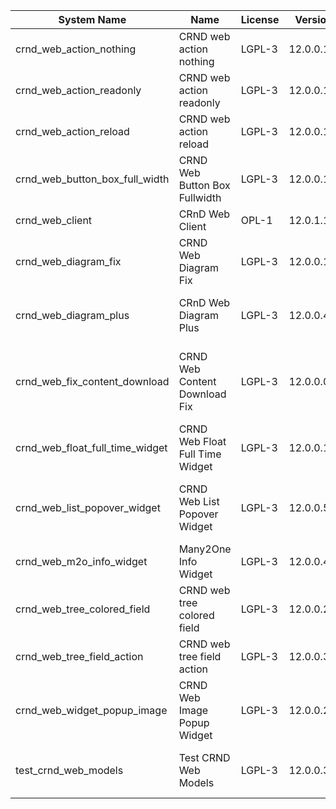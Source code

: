 | System Name | Name | License | Version | Summary | Price |
|---|---|---|---|---|---|
| crnd_web_action_nothing | CRND web action nothing | LGPL-3 | 12.0.0.1.0 |  |  |
| crnd_web_action_readonly | CRND web action readonly | LGPL-3 | 12.0.0.1.0 |  |  |
| crnd_web_action_reload | CRND web action reload | LGPL-3 | 12.0.0.1.0 |  |  |
| crnd_web_button_box_full_width | CRND Web Button Box Fullwidth | LGPL-3 | 12.0.0.1.0 | Button_box at the top of the form |  |
| crnd_web_client | CRnD Web Client | OPL-1 | 12.0.1.1.0 | Web Client Extention |  |
| crnd_web_diagram_fix | CRND Web Diagram Fix | LGPL-3 | 12.0.0.1.1 | Fix for web diagram view |  |
| crnd_web_diagram_plus | CRnD Web Diagram Plus | LGPL-3 | 12.0.0.4.1 | Odoo Web Diagram view by CRnD. |  |
| crnd_web_fix_content_download | CRND Web Content Download Fix | LGPL-3 | 12.0.0.0.2 | Fix for content download to use streaming responses |  |
| crnd_web_float_full_time_widget | CRND Web Float Full Time Widget | LGPL-3 | 12.0.0.1.0 | Float Time Duration Widget |  |
| crnd_web_list_popover_widget | CRND Web List Popover Widget | LGPL-3 | 12.0.0.5.1 | Tooltips message for text fields on tree view. |  |
| crnd_web_m2o_info_widget | Many2One Info Widget | LGPL-3 | 12.0.0.4.0 | Many2One Info Widget |  |
| crnd_web_tree_colored_field | CRND web tree colored field | LGPL-3 | 12.0.0.2.0 |  |  |
| crnd_web_tree_field_action | CRND web tree field action | LGPL-3 | 12.0.0.3.0 |  |  |
| crnd_web_widget_popup_image | CRND Web Image Popup Widget | LGPL-3 | 12.0.0.2.0 | Popup images from the binary fields |  |
| test_crnd_web_models | Test CRND Web Models | LGPL-3 | 12.0.0.3.0 | Module for testing web addons. |  |

